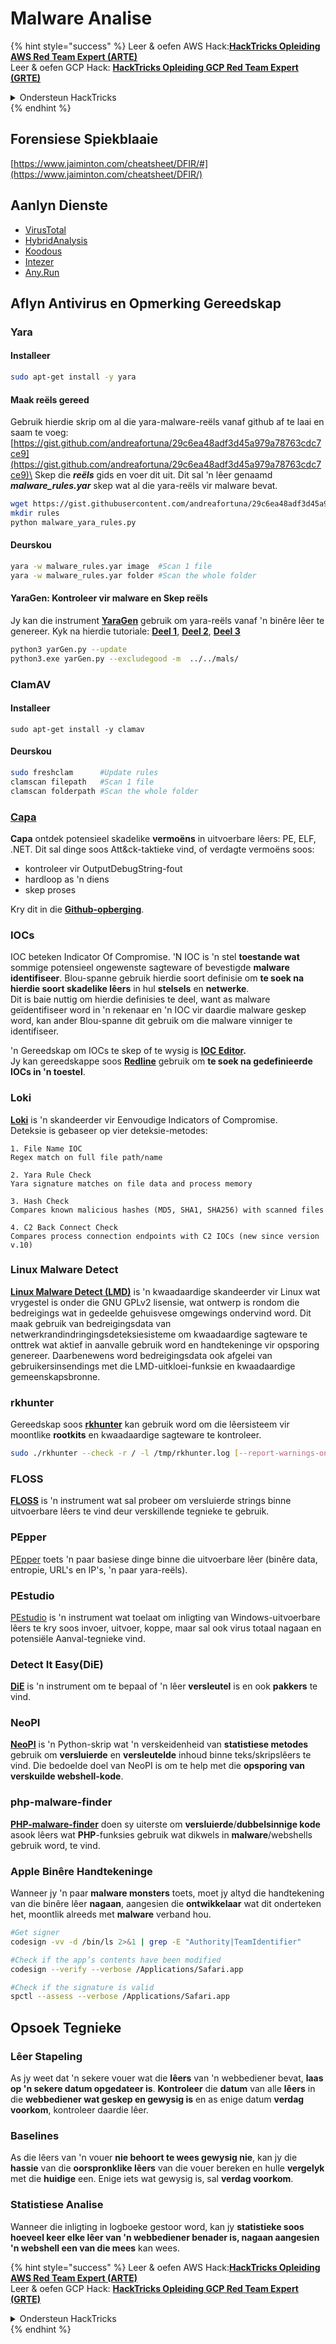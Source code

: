 # Malware Analise

{% hint style="success" %}
Leer & oefen AWS Hack:<img src="/.gitbook/assets/arte.png" alt="" data-size="line">[**HackTricks Opleiding AWS Red Team Expert (ARTE)**](https://training.hacktricks.xyz/courses/arte)<img src="/.gitbook/assets/arte.png" alt="" data-size="line">\
Leer & oefen GCP Hack: <img src="/.gitbook/assets/grte.png" alt="" data-size="line">[**HackTricks Opleiding GCP Red Team Expert (GRTE)**<img src="/.gitbook/assets/grte.png" alt="" data-size="line">](https://training.hacktricks.xyz/courses/grte)

<details>

<summary>Ondersteun HackTricks</summary>

* Kontroleer die [**inskrywingsplanne**](https://github.com/sponsors/carlospolop)!
* **Sluit aan by die** 💬 [**Discord groep**](https://discord.gg/hRep4RUj7f) of die [**telegram groep**](https://t.me/peass) of **volg** ons op **Twitter** 🐦 [**@hacktricks\_live**](https://twitter.com/hacktricks\_live)**.**
* **Deel hacktruuks deur PRs in te dien by die** [**HackTricks**](https://github.com/carlospolop/hacktricks) en [**HackTricks Cloud**](https://github.com/carlospolop/hacktricks-cloud) github repos.

</details>
{% endhint %}

## Forensiese Spiekblaaie

[https://www.jaiminton.com/cheatsheet/DFIR/#](https://www.jaiminton.com/cheatsheet/DFIR/)

## Aanlyn Dienste

* [VirusTotal](https://www.virustotal.com/gui/home/upload)
* [HybridAnalysis](https://www.hybrid-analysis.com)
* [Koodous](https://koodous.com)
* [Intezer](https://analyze.intezer.com)
* [Any.Run](https://any.run/)

## Aflyn Antivirus en Opmerking Gereedskap

### Yara

#### Installeer
```bash
sudo apt-get install -y yara
```
#### Maak reëls gereed

Gebruik hierdie skrip om al die yara-malware-reëls vanaf github af te laai en saam te voeg: [https://gist.github.com/andreafortuna/29c6ea48adf3d45a979a78763cdc7ce9](https://gist.github.com/andreafortuna/29c6ea48adf3d45a979a78763cdc7ce9)\
Skep die _**reëls**_ gids en voer dit uit. Dit sal 'n lêer genaamd _**malware\_rules.yar**_ skep wat al die yara-reëls vir malware bevat.
```bash
wget https://gist.githubusercontent.com/andreafortuna/29c6ea48adf3d45a979a78763cdc7ce9/raw/4ec711d37f1b428b63bed1f786b26a0654aa2f31/malware_yara_rules.py
mkdir rules
python malware_yara_rules.py
```
#### Deurskou
```bash
yara -w malware_rules.yar image  #Scan 1 file
yara -w malware_rules.yar folder #Scan the whole folder
```
#### YaraGen: Kontroleer vir malware en Skep reëls

Jy kan die instrument [**YaraGen**](https://github.com/Neo23x0/yarGen) gebruik om yara-reëls vanaf 'n binêre lêer te genereer. Kyk na hierdie tutoriale: [**Deel 1**](https://www.nextron-systems.com/2015/02/16/write-simple-sound-yara-rules/), [**Deel 2**](https://www.nextron-systems.com/2015/10/17/how-to-write-simple-but-sound-yara-rules-part-2/), [**Deel 3**](https://www.nextron-systems.com/2016/04/15/how-to-write-simple-but-sound-yara-rules-part-3/)
```bash
python3 yarGen.py --update
python3.exe yarGen.py --excludegood -m  ../../mals/
```
### ClamAV

#### Installeer
```
sudo apt-get install -y clamav
```
#### Deurskou
```bash
sudo freshclam      #Update rules
clamscan filepath   #Scan 1 file
clamscan folderpath #Scan the whole folder
```
### [Capa](https://github.com/mandiant/capa)

**Capa** ontdek potensieel skadelike **vermoëns** in uitvoerbare lêers: PE, ELF, .NET. Dit sal dinge soos Att\&ck-taktieke vind, of verdagte vermoëns soos:

- kontroleer vir OutputDebugString-fout
- hardloop as 'n diens
- skep proses

Kry dit in die [**Github-opberging**](https://github.com/mandiant/capa).

### IOCs

IOC beteken Indicator Of Compromise. 'N IOC is 'n stel **toestande wat** sommige potensieel ongewenste sagteware of bevestigde **malware identifiseer**. Blou-spanne gebruik hierdie soort definisie om **te soek na hierdie soort skadelike lêers** in hul **stelsels** en **netwerke**.\
Dit is baie nuttig om hierdie definisies te deel, want as malware geïdentifiseer word in 'n rekenaar en 'n IOC vir daardie malware geskep word, kan ander Blou-spanne dit gebruik om die malware vinniger te identifiseer.

'n Gereedskap om IOCs te skep of te wysig is [**IOC Editor**](https://www.fireeye.com/services/freeware/ioc-editor.html)**.**\
Jy kan gereedskappe soos [**Redline**](https://www.fireeye.com/services/freeware/redline.html) gebruik om **te soek na gedefinieerde IOCs in 'n toestel**.

### Loki

[**Loki**](https://github.com/Neo23x0/Loki) is 'n skandeerder vir Eenvoudige Indicators of Compromise.\
Deteksie is gebaseer op vier deteksie-metodes:
```
1. File Name IOC
Regex match on full file path/name

2. Yara Rule Check
Yara signature matches on file data and process memory

3. Hash Check
Compares known malicious hashes (MD5, SHA1, SHA256) with scanned files

4. C2 Back Connect Check
Compares process connection endpoints with C2 IOCs (new since version v.10)
```
### Linux Malware Detect

[**Linux Malware Detect (LMD)**](https://www.rfxn.com/projects/linux-malware-detect/) is 'n kwaadaardige skandeerder vir Linux wat vrygestel is onder die GNU GPLv2 lisensie, wat ontwerp is rondom die bedreigings wat in gedeelde gehuisvese omgewings ondervind word. Dit maak gebruik van bedreigingsdata van netwerkrandindringingsdeteksiesisteme om kwaadaardige sagteware te onttrek wat aktief in aanvalle gebruik word en handtekeninge vir opsporing genereer. Daarbenewens word bedreigingsdata ook afgelei van gebruikersinsendings met die LMD-uitkloei-funksie en kwaadaardige gemeenskapsbronne.

### rkhunter

Gereedskap soos [**rkhunter**](http://rkhunter.sourceforge.net) kan gebruik word om die lêersisteem vir moontlike **rootkits** en kwaadaardige sagteware te kontroleer.
```bash
sudo ./rkhunter --check -r / -l /tmp/rkhunter.log [--report-warnings-only] [--skip-keypress]
```
### FLOSS

[**FLOSS**](https://github.com/mandiant/flare-floss) is 'n instrument wat sal probeer om versluierde strings binne uitvoerbare lêers te vind deur verskillende tegnieke te gebruik.

### PEpper

[PEpper](https://github.com/Th3Hurrican3/PEpper) toets 'n paar basiese dinge binne die uitvoerbare lêer (binêre data, entropie, URL's en IP's, 'n paar yara-reëls).

### PEstudio

[PEstudio](https://www.winitor.com/download) is 'n instrument wat toelaat om inligting van Windows-uitvoerbare lêers te kry soos invoer, uitvoer, koppe, maar sal ook virus totaal nagaan en potensiële Aanval-tegnieke vind.

### Detect It Easy(DiE)

[**DiE**](https://github.com/horsicq/Detect-It-Easy/) is 'n instrument om te bepaal of 'n lêer **versleutel** is en ook **pakkers** te vind.

### NeoPI

[**NeoPI**](https://github.com/CiscoCXSecurity/NeoPI) is 'n Python-skrip wat 'n verskeidenheid van **statistiese metodes** gebruik om **versluierde** en **versleutelde** inhoud binne teks/skripslêers te vind. Die bedoelde doel van NeoPI is om te help met die **opsporing van verskuilde webshell-kode**.

### **php-malware-finder**

[**PHP-malware-finder**](https://github.com/nbs-system/php-malware-finder) doen sy uiterste om **versluierde**/**dubbelsinnige kode** asook lêers wat **PHP**-funksies gebruik wat dikwels in **malware**/webshells gebruik word, te vind.

### Apple Binêre Handtekeninge

Wanneer jy 'n paar **malware monsters** toets, moet jy altyd die handtekening van die binêre lêer **nagaan**, aangesien die **ontwikkelaar** wat dit onderteken het, moontlik alreeds met **malware** verband hou.
```bash
#Get signer
codesign -vv -d /bin/ls 2>&1 | grep -E "Authority|TeamIdentifier"

#Check if the app’s contents have been modified
codesign --verify --verbose /Applications/Safari.app

#Check if the signature is valid
spctl --assess --verbose /Applications/Safari.app
```
## Opsoek Tegnieke

### Lêer Stapeling

As jy weet dat 'n sekere vouer wat die **lêers** van 'n webbediener bevat, **laas op 'n sekere datum opgedateer is**. **Kontroleer** die **datum** van alle **lêers** in die **webbediener wat geskep en gewysig is** en as enige datum **verdag voorkom**, kontroleer daardie lêer.

### Baselines

As die lêers van 'n vouer **nie behoort te wees gewysig nie**, kan jy die **hassie** van die **oorspronklike lêers** van die vouer bereken en hulle **vergelyk** met die **huidige** een. Enige iets wat gewysig is, sal **verdag voorkom**.

### Statistiese Analise

Wanneer die inligting in logboeke gestoor word, kan jy **statistieke soos hoeveel keer elke lêer van 'n webbediener benader is, nagaan aangesien 'n webshell een van die mees** kan wees.

{% hint style="success" %}
Leer & oefen AWS Hack:<img src="/.gitbook/assets/arte.png" alt="" data-size="line">[**HackTricks Opleiding AWS Red Team Expert (ARTE)**](https://training.hacktricks.xyz/courses/arte)<img src="/.gitbook/assets/arte.png" alt="" data-size="line">\
Leer & oefen GCP Hack: <img src="/.gitbook/assets/grte.png" alt="" data-size="line">[**HackTricks Opleiding GCP Red Team Expert (GRTE)**<img src="/.gitbook/assets/grte.png" alt="" data-size="line">](https://training.hacktricks.xyz/courses/grte)

<details>

<summary>Ondersteun HackTricks</summary>

* Kontroleer die [**inskrywingsplanne**](https://github.com/sponsors/carlospolop)!
* **Sluit aan by die** 💬 [**Discord-groep**](https://discord.gg/hRep4RUj7f) of die [**telegram-groep**](https://t.me/peass) of **volg** ons op **Twitter** 🐦 [**@hacktricks\_live**](https://twitter.com/hacktricks\_live)**.**
* **Deel hacktruuks deur PR's in te dien by die** [**HackTricks**](https://github.com/carlospolop/hacktricks) en [**HackTricks Cloud**](https://github.com/carlospolop/hacktricks-cloud) github-opslag.

</details>
{% endhint %}
